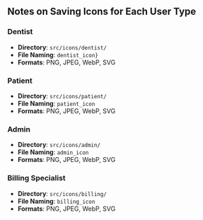 ## Notes on Saving Icons for Each User Type

### Dentist
- **Directory**: `src/icons/dentist/`
- **File Naming**: `dentist_icon}`
- **Formats**: PNG, JPEG, WebP, SVG

### Patient
- **Directory**: `src/icons/patient/`
- **File Naming**: `patient_icon`
- **Formats**: PNG, JPEG, WebP, SVG

### Admin
- **Directory**: `src/icons/admin/`
- **File Naming**: `admin_icon`
- **Formats**: PNG, JPEG, WebP, SVG

### Billing Specialist
- **Directory**: `src/icons/billing/`
- **File Naming**: `billing_icon`
- **Formats**: PNG, JPEG, WebP, SVG